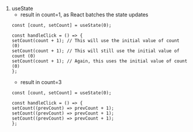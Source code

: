 1. useState
    - result in count=1, as React batches the state updates
    ```
    const [count, setCount] = useState(0);

    const handleClick = () => {
    setCount(count + 1); // This will use the initial value of count (0)
    setCount(count + 1); // This will still use the initial value of count (0)
    setCount(count + 1); // Again, this uses the initial value of count (0)
    };
    ```
    - result in count=3
    ```
    const [count, setCount] = useState(0);

    const handleClick = () => {
    setCount((prevCount) => prevCount + 1);
    setCount((prevCount) => prevCount + 1);
    setCount((prevCount) => prevCount + 1);
    };
    ```